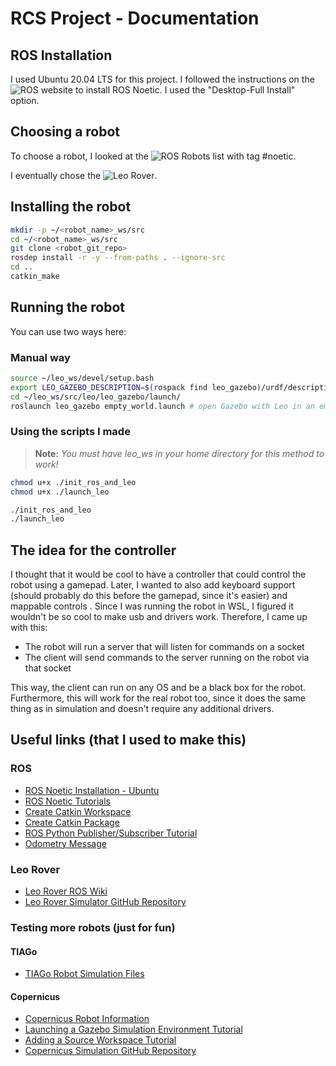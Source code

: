# RCS Project - Documentation

## ROS Installation

I used Ubuntu 20.04 LTS for this project. I followed the instructions on the ![ROS website](http://wiki.ros.org/noetic/Installation/Ubuntu) to install ROS Noetic. I used the "Desktop-Full Install" option.

## Choosing a robot

To choose a robot, I looked at the ![ROS Robots list with tag #noetic](https://robots.ros.org/tags/#noetic).

I eventually chose the ![Leo Rover](https://robots.ros.org/leo-rover/).

## Installing the robot

```bash
mkdir -p ~/<robot_name>_ws/src
cd ~/<robot_name>_ws/src
git clone <robot_git_repo>
rosdep install -r -y --from-paths . --ignore-src
cd ..
catkin_make
```

## Running the robot

You can use two ways here:

### Manual way

```bash
source ~/leo_ws/devel/setup.bash
export LEO_GAZEBO_DESCRIPTION=$(rospack find leo_gazebo)/urdf/description.gazebo.xacro
cd ~/leo_ws/src/leo/leo_gazebo/launch/
roslaunch leo_gazebo empty_world.launch # open Gazebo with Leo in an empty world
```

### Using the scripts I made

> **Note:** *You must have leo_ws in your home directory for this method to work!*

```bash
chmod u+x ./init_ros_and_leo
chmod u+x ./launch_leo

./init_ros_and_leo
./launch_leo
```

## The idea for the controller

I thought that it would be cool to have a controller that could control the robot using a gamepad. Later, I wanted to also add keyboard support (should probably do this before the gamepad, since it's easier) and mappable controls . Since I was running the robot in WSL, I figured it wouldn't be so cool to make usb and drivers work. Therefore, I came up with this:

- The robot will run a server that will listen for commands on a socket
- The client will send commands to the server running on the robot via that socket

This way, the client can run on any OS and be a black box for the robot. Furthermore, this will work for the real robot too, since it does the same thing as in simulation and doesn't require any additional drivers.

## Useful links (that I used to make this)

### ROS

- [ROS Noetic Installation - Ubuntu](http://wiki.ros.org/noetic/Installation/Ubuntu)
- [ROS Noetic Tutorials](http://wiki.ros.org/ROS/Tutorials)
- [Create Catkin Workspace](http://wiki.ros.org/catkin/Tutorials/create_a_workspace)
- [Create Catkin Package](http://wiki.ros.org/catkin/Tutorials/CreatingPackage)
- [ROS Python Publisher/Subscriber Tutorial](http://wiki.ros.org/ROS/Tutorials/WritingPublisherSubscriber%28python%29)
- [Odometry Message](http://docs.ros.org/en/api/nav_msgs/html/msg/Odometry.html)

### Leo Rover

- [Leo Rover ROS Wiki](http://wiki.ros.org/Robots/Leo%20Rover)
- [Leo Rover Simulator GitHub Repository](https://github.com/LeoRover/leo_simulator)

### Testing more robots (just for fun)

#### TIAGo

- [TIAGo Robot Simulation Files](http://wiki.ros.org/Robots/TIAGo#Simulation_files)

#### Copernicus

- [Copernicus Robot Information](http://wiki.ros.org/Robots/Copernicus)
- [Launching a Gazebo Simulation Environment Tutorial](http://wiki.ros.org/Robots/Copernicus/Tutorials/Launching%20a%20Gazebo%20Simulation%20environment)
- [Adding a Source Workspace Tutorial](http://wiki.ros.org/Robots/Copernicus/Tutorials/Adding%20a%20Source%20Workspace)
- [Copernicus Simulation GitHub Repository](https://github.com/botsync/copernicus_simulation)
